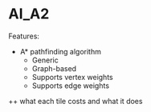 # AI_A2

Features:

- A* pathfinding algorithm
	- Generic
	- Graph-based
	- Supports vertex weights
	- Supports edge weights

++ what each tile costs and what it does 